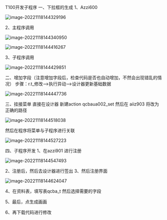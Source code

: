 T100开发子程序
一、下拉框的生成
1、Azzi600 

![image-20221118144329196](https://gitee.com/aiiw/images/raw/master/img/image-20221118144329196.png)

2、主程序调用

![image-20221118144340950](https://gitee.com/aiiw/images/raw/master/img/image-20221118144340950.png)

![image-20221118144416267](https://gitee.com/aiiw/images/raw/master/img/image-20221118144416267.png)

3、子程序调用

![image-20221118144429851](https://gitee.com/aiiw/images/raw/master/img/image-20221118144429851.png)

二、增加字段（注意增加字段后，检查代码是否也自动增加，不然会出现错乱的情况）
步骤：r.t_修改——>执行异动——>设计器更新基础数据

![image-20221118144447736](https://gitee.com/aiiw/images/raw/master/img/image-20221118144447736.png)

三、挂接菜单
直接在设计器  新建action  qcbaua002_set
然后在 aiiz903 将改为正确的路径

![image-20221118144518038](C:/Users/11608/AppData/Roaming/Typora/typora-user-images/image-20221118144518038.png)

然后在程序将菜单与子程序进行关联

![image-20221118144527223](https://gitee.com/aiiw/images/raw/master/img/image-20221118144527223.png)

四、子程序开发
1、在azzi901 进行注册

![image-20221118144547493](C:/Users/11608/AppData/Roaming/Typora/typora-user-images/image-20221118144547493.png)

2、注册后，然后去设计器进行签出
3、然后注册界面

![image-20221118144624047](C:/Users/11608/AppData/Roaming/Typora/typora-user-images/image-20221118144624047.png)

4、在资料表，填写表qcba_t 然后选择需要的字段


5、最后，点生成画画

6、再下载代码进行修改